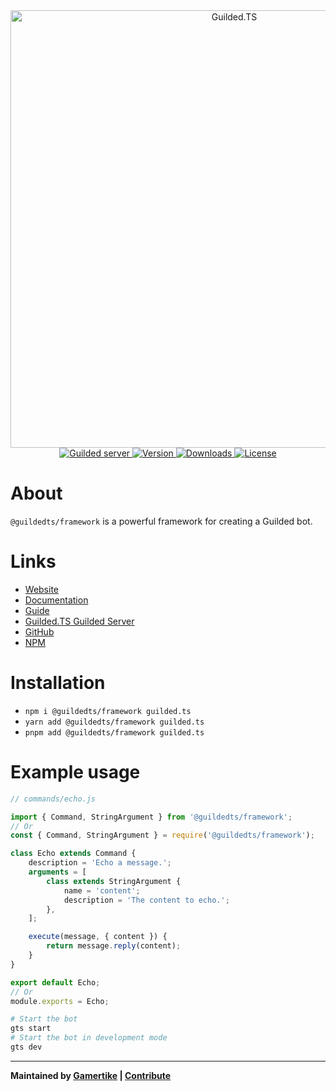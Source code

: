 <div align="center">
    <a href="https://guildedts.js.org">
        <img src="https://guildedts.js.org/banner.png" width="700" alt="Guilded.TS" />
    </a>
    <div>
        <a href="https://guildedts.js.org/support">
            <img src="https://shields.yoki-labs.xyz/shields/vanity/guildedts?style=for-the-badge" alt="Guilded server" />
        </a>
        <a href="https://npmjs.com/@guildedts/framework">
            <img src="https://img.shields.io/npm/v/@guildedts/framework?style=for-the-badge" alt="Version" />
        </a>
        <a href="https://npmjs.com/@guildedts/framework">
            <img src="https://img.shields.io/npm/dt/@guildedts/framework?style=for-the-badge" alt="Downloads" />
        </a>
        <a href="https://github.com/guildedts/guilded.ts/blob/main/LICENSE">
            <img src="https://img.shields.io/github/license/guildedts/guilded.ts?style=for-the-badge" alt="License" />
        </a>
    </div>
</div>

# About

`@guildedts/framework` is a powerful framework for creating a Guilded bot.

# Links

-   [Website](https://guildedts.js.org)
-   [Documentation](https://docs.guildedts.js.org/modules/_guildedts_framework)
-   [Guide](https://guildedts.js.org/guide)
-   [Guilded.TS Guilded Server](https://guildedts.js.org/support)
-   [GitHub](https://github.com/guildedts/guilded.ts/tree/main/packages/framework)
-   [NPM](https://npmjs.com/@guildedts/framework)

# Installation

-   `npm i @guildedts/framework guilded.ts`
-   `yarn add @guildedts/framework guilded.ts`
-   `pnpm add @guildedts/framework guilded.ts`

# Example usage

```js
// commands/echo.js

import { Command, StringArgument } from '@guildedts/framework';
// Or
const { Command, StringArgument } = require('@guildedts/framework');

class Echo extends Command {
	description = 'Echo a message.';
	arguments = [
		class extends StringArgument {
			name = 'content';
			description = 'The content to echo.';
		},
	];

	execute(message, { content }) {
		return message.reply(content);
	}
}

export default Echo;
// Or
module.exports = Echo;
```

```sh
# Start the bot
gts start
# Start the bot in development mode
gts dev
```

---

**Maintained by [Gamertike](https://gamertike.com) | [Contribute](https://github.com/guildedts/guilded.ts/tree/main/.github/CONTRIBUTING.md)**
